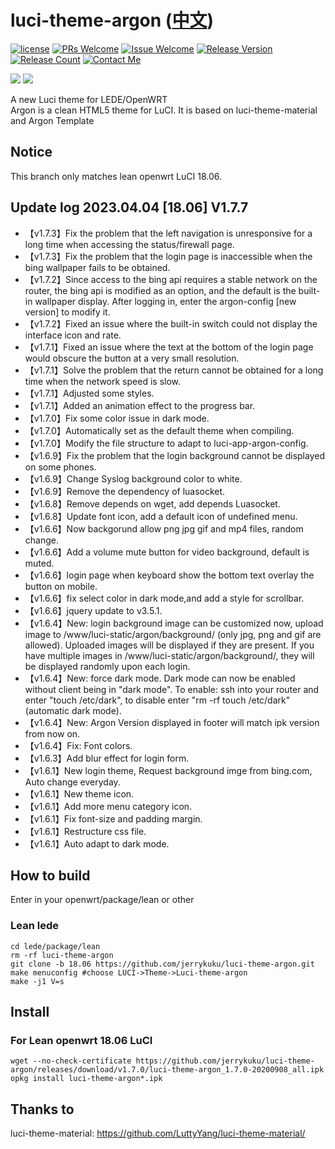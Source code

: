 # luci-theme-argon ([中文](/README_ZH.md))

[1]: https://img.shields.io/badge/license-MIT-brightgreen.svg
[2]: /LICENSE
[3]: https://img.shields.io/badge/PRs-welcome-brightgreen.svg
[4]: https://github.com/jerrykuku/luci-theme-argon/pulls
[5]: https://img.shields.io/badge/Issues-welcome-brightgreen.svg
[6]: https://github.com/jerrykuku/luci-theme-argon/issues/new
[7]: https://img.shields.io/badge/release-v1.7.7-blue.svg?
[8]: https://github.com/jerrykuku/luci-theme-argon/releases
[9]: https://img.shields.io/github/downloads/jerrykuku/luci-theme-argon/total
[10]: https://img.shields.io/badge/Contact-telegram-blue
[11]: https://t.me/jerryk6
[![license][1]][2]
[![PRs Welcome][3]][4]
[![Issue Welcome][5]][6]
[![Release Version][7]][8]
[![Release Count][9]][8]
[![Contact Me][10]][11]

![](/Screenshots/screenshot_pc.jpg)
![](/Screenshots/screenshot_phone.jpg)

A new Luci theme for LEDE/OpenWRT  
Argon is a clean HTML5 theme for LuCI. It is based on luci-theme-material and Argon Template  

## Notice

This branch only matches lean openwrt LuCI 18.06.

## Update log 2023.04.04 [18.06] V1.7.7

- 【v1.7.3】Fix the problem that the left navigation is unresponsive for a long time when accessing the status/firewall page.
- 【v1.7.3】Fix the problem that the login page is inaccessible when the bing wallpaper fails to be obtained.
- 【v1.7.2】Since access to the bing api requires a stable network on the router, the bing api is modified as an option, and the default is the built-in wallpaper display. After logging in, enter the argon-config [new version] to modify it.
- 【v1.7.2】Fixed an issue where the built-in switch could not display the interface icon and rate.
- 【v1.7.1】Fixed an issue where the text at the bottom of the login page would obscure the button at a very small resolution.
- 【v1.7.1】Solve the problem that the return cannot be obtained for a long time when the network speed is slow.
- 【v1.7.1】Adjusted some styles.
- 【v1.7.1】Added an animation effect to the progress bar.
- 【v1.7.0】Fix some color issue in dark mode.
- 【v1.7.0】Automatically set as the default theme when compiling.
- 【v1.7.0】Modify the file structure to adapt to luci-app-argon-config.
- 【v1.6.9】Fix the problem that the login background cannot be displayed on some phones.
- 【v1.6.9】Change Syslog background color to white.
- 【v1.6.9】Remove the dependency of luasocket.
- 【v1.6.8】Remove depends on wget, add depends Luasocket.
- 【v1.6.8】Update font icon, add a default icon of undefined menu.
- 【v1.6.6】Now backgorund allow png jpg gif and mp4 files, random change.
- 【v1.6.6】Add a volume mute button for video background, default is muted.
- 【v1.6.6】login page when keyboard show the bottom text overlay the button on mobile.
- 【v1.6.6】fix select color in dark mode,and add a style for scrollbar.
- 【v1.6.6】jquery update to v3.5.1.
- 【v1.6.4】New: login background image can be customized now, upload image to /www/luci-static/argon/background/ (only jpg, png and gif are allowed). Uploaded images will be displayed if they are present. If you have multiple images in /www/luci-static/argon/background/, they will be displayed randomly upon each login.
- 【v1.6.4】New: force dark mode. Dark mode can now be enabled without client being in "dark mode". To enable: ssh into your router and enter "touch /etc/dark", to disable enter "rm -rf touch /etc/dark" (automatic dark mode).
- 【v1.6.4】New: Argon Version displayed in footer will match ipk version from now on.
- 【v1.6.4】Fix: Font colors.
- 【v1.6.3】Add blur effect for login form.
- 【v1.6.1】New login theme, Request background imge from bing.com, Auto change everyday.
- 【v1.6.1】New theme icon.
- 【v1.6.1】Add more menu category  icon.
- 【v1.6.1】Fix font-size and padding margin.
- 【v1.6.1】Restructure css file.
- 【v1.6.1】Auto adapt to dark mode.

## How to build

Enter in your openwrt/package/lean or other

### Lean lede

```
cd lede/package/lean  
rm -rf luci-theme-argon  
git clone -b 18.06 https://github.com/jerrykuku/luci-theme-argon.git  
make menuconfig #choose LUCI->Theme->Luci-theme-argon  
make -j1 V=s  
```

## Install

### For Lean openwrt 18.06 LuCI

```
wget --no-check-certificate https://github.com/jerrykuku/luci-theme-argon/releases/download/v1.7.0/luci-theme-argon_1.7.0-20200908_all.ipk
opkg install luci-theme-argon*.ipk
```

## Thanks to

luci-theme-material: https://github.com/LuttyYang/luci-theme-material/

